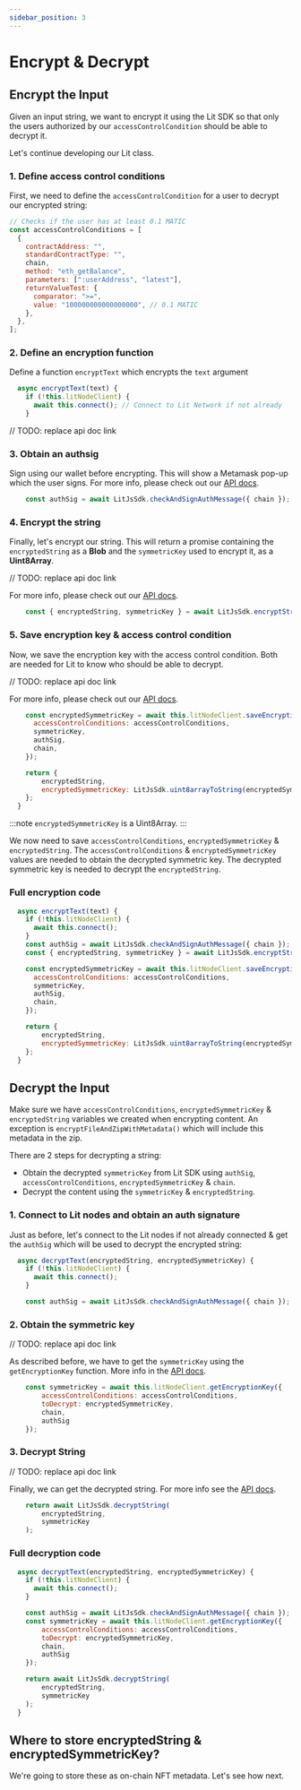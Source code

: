 ```yaml
---
sidebar_position: 3
---
```


# Encrypt & Decrypt

## Encrypt the Input

Given an input string, we want to encrypt it using the Lit SDK so that only the users authorized by our `accessControlCondition` should be able to decrypt it.

Let's continue developing our Lit class.

### 1. Define access control conditions
First, we need to define the `accessControlCondition` for a user to decrypt our encrypted string:
```js
// Checks if the user has at least 0.1 MATIC
const accessControlConditions = [
  {
    contractAddress: "",
    standardContractType: "",
    chain,
    method: "eth_getBalance",
    parameters: [":userAddress", "latest"],
    returnValueTest: {
      comparator: ">=",
      value: "100000000000000000", // 0.1 MATIC
    },
  },
];
```

### 2. Define an encryption function
Define a function `encryptText` which encrypts the `text` argument
```js
  async encryptText(text) {
    if (!this.litNodeClient) {
      await this.connect(); // Connect to Lit Network if not already
    }
```

// TODO: replace api doc link

### 3. Obtain an authsig
Sign using our wallet before encrypting. This will show a Metamask pop-up which the user signs. For more info, please check out our [API docs](https://lit-protocol.github.io/lit-js-sdk/api_docs_html/#checkandsignauthmessage).
```js
    const authSig = await LitJsSdk.checkAndSignAuthMessage({ chain });
```

### 4. Encrypt the string
Finally, let's encrypt our string. This will return a promise containing the `encryptedString` as a **Blob** and the `symmetricKey` used to encrypt it, as a **Uint8Array**.

// TODO: replace api doc link

For more info, please check out our [API docs](https://lit-protocol.github.io/lit-js-sdk/api_docs_html/#encryptstring).
```js
    const { encryptedString, symmetricKey } = await LitJsSdk.encryptString(text);
```

### 5. Save encryption key & access control condition
Now, we save the encryption key with the access control condition. Both are needed for Lit to know who should be able to decrypt.

// TODO: replace api doc link

For more info, please check out our [API docs](https://lit-protocol.github.io/lit-js-sdk/api_docs_html/#litnodeclient).
```js
    const encryptedSymmetricKey = await this.litNodeClient.saveEncryptionKey({
      accessControlConditions: accessControlConditions,
      symmetricKey,
      authSig,
      chain,
    });

    return {
        encryptedString,
        encryptedSymmetricKey: LitJsSdk.uint8arrayToString(encryptedSymmetricKey, "base16")
    };
  }
```

:::note `encryptedSymmetricKey` is a Uint8Array.
:::

We now need to save `accessControlConditions`, `encryptedSymmetricKey` & `encryptedString`. The `accessControlConditions` & `encryptedSymmetricKey` values are needed to obtain the decrypted symmetric key. The decrypted symmetric key is needed to decrypt the `encryptedString`.

### Full encryption code

```js
  async encryptText(text) {
    if (!this.litNodeClient) {
      await this.connect();
    }
    const authSig = await LitJsSdk.checkAndSignAuthMessage({ chain });
    const { encryptedString, symmetricKey } = await LitJsSdk.encryptString(text);

    const encryptedSymmetricKey = await this.litNodeClient.saveEncryptionKey({
      accessControlConditions: accessControlConditions,
      symmetricKey,
      authSig,
      chain,
    });

    return {
        encryptedString,
        encryptedSymmetricKey: LitJsSdk.uint8arrayToString(encryptedSymmetricKey, "base16")
    };
  }
```

## Decrypt the Input
Make sure we have `accessControlConditions`, `encryptedSymmetricKey` & `encryptedString` variables we created when encrypting content. An exception is `encryptFileAndZipWithMetadata()` which will include this metadata in the zip.

There are 2 steps for decrypting a string:

* Obtain the decrypted `symmetricKey` from Lit SDK using `authSig`, `accessControlConditions`, `encryptedSymmetricKey` & `chain`.
* Decrypt the content using the `symmetricKey` & `encryptedString`.

### 1. Connect to Lit nodes and obtain an auth signature
Just as before, let's connect to the Lit nodes if not already connected & get the `authSig` which will be used to decrypt the encrypted string:
```js
  async decryptText(encryptedString, encryptedSymmetricKey) {
    if (!this.litNodeClient) {
      await this.connect();
    }

    const authSig = await LitJsSdk.checkAndSignAuthMessage({ chain });
```

### 2. Obtain the symmetric key

// TODO: replace api doc link

As described before, we have to get the `symmetricKey` using the `getEncryptionKey` function. More info in the [API docs](https://lit-protocol.github.io/lit-js-sdk/api_docs_html/#litnodeclient).
```js
    const symmetricKey = await this.litNodeClient.getEncryptionKey({
        accessControlConditions: accessControlConditions,
        toDecrypt: encryptedSymmetricKey,
        chain,
        authSig
    });
```

### 3. Decrypt String

// TODO: replace api doc link

Finally, we can get the decrypted string. For more info see the [API docs](https://lit-protocol.github.io/lit-js-sdk/api_docs_html/#decryptstring).
```js
    return await LitJsSdk.decryptString(
        encryptedString,
        symmetricKey
    );
```

### Full decryption code

```js
  async decryptText(encryptedString, encryptedSymmetricKey) {
    if (!this.litNodeClient) {
      await this.connect();
    }

    const authSig = await LitJsSdk.checkAndSignAuthMessage({ chain });
    const symmetricKey = await this.litNodeClient.getEncryptionKey({
        accessControlConditions: accessControlConditions,
        toDecrypt: encryptedSymmetricKey,
        chain,
        authSig
    });

    return await LitJsSdk.decryptString(
        encryptedString,
        symmetricKey
    );
  }
```

## Where to store encryptedString & encryptedSymmetricKey?

We're going to store these as on-chain NFT metadata. Let's see how next.
